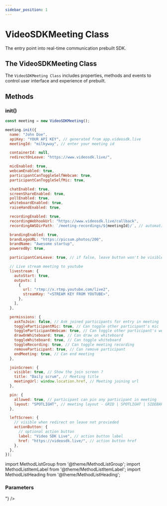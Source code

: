 ```yaml
---
sidebar_position: 1
---
```


# VideoSDKMeeting Class

The entry point into real-time communication prebuilt SDK.

## The VideoSDKMeeting Class

The `VideoSDKMeeting Class` includes properties, methods and events to control user interface and experience of prebuilt.

## Methods

### init()

```js title="Javascript"
const meeting = new VideoSDKMeeting();

meeting.init({
  name: "John Doe",
  apiKey: "YOUR API KEY", // generated from app.videosdk.live
  meetingId: "milkyway", // enter your meeting id

  containerId: null,
  redirectOnLeave: "https://www.videosdk.live/",

  micEnabled: true,
  webcamEnabled: true,
  participantCanToggleSelfWebcam: true,
  participantCanToggleSelfMic: true,

  chatEnabled: true,
  screenShareEnabled: true,
  pollEnabled: true,
  whiteboardEnabled: true,
  raiseHandEnabled: true,

  recordingEnabled: true,
  recordingWebhookUrl: "https://www.videosdk.live/callback",
  recordingAWSDirPath: `/meeting-recordings/${meetingId}/`, // automatically save recording in this s3 path

  brandingEnabled: true,
  brandLogoURL: "https://picsum.photos/200",
  brandName: "Awesome startup",
  poweredBy: true,

  participantCanLeave: true, // if false, leave button won't be visible

  // Live stream meeting to youtube
  livestream: {
    autoStart: true,
    outputs: [
      {
        url: "rtmp://x.rtmp.youtube.com/live2",
        streamKey: "<STREAM KEY FROM YOUTUBE>",
      },
    ],
  },

  permissions: {
    askToJoin: false, // Ask joined participants for entry in meeting
    toggleParticipantMic: true, // Can toggle other participant's mic
    toggleParticipantWebcam: true, // Can toggle other participant's webcam
    drawOnWhiteboard: true, // Can draw on whiteboard
    toggleWhiteboard: true, // Can toggle whiteboard
    toggleRecording: true, // Can toggle meeting recording
    removeParticipant: true, // Can remove participant
    endMeeting: true, // Can end meeting
  },

  joinScreen: {
    visible: true, // Show the join screen ?
    title: "Daily scrum", // Meeting title
    meetingUrl: window.location.href, // Meeting joining url
  },

  pin: {
    allowed: true, // participant can pin any participant in meeting
    layout: "SPOTLIGHT", // meeting layout - GRID | SPOTLIGHT | SIDEBAR
  },

  leftScreen: {
    // visible when redirect on leave not provieded
    actionButton: {
      // optional action button
      label: "Video SDK Live", // action button label
      href: "https://videosdk.live/", // action button href
    },
  },
});
```

import MethodListGroup from '@theme/MethodListGroup';
import MethodListItemLabel from '@theme/MethodListItemLabel';
import MethodListHeading from '@theme/MethodListHeading';

### Parameters

<MethodListGroup>
  <MethodListItemLabel name="__namedParameters" option={"required"} type={"object"} >
    <MethodListGroup>
      <MethodListHeading heading="Properties" />
      <MethodListItemLabel name="micEnabled" option={"required"} type={"boolean"} />
      <MethodListItemLabel name="webcamEnabled" option={"required"} type={"boolean"} />
      <MethodListItemLabel name="name" option={"required"} type={"string"} />
      <MethodListItemLabel name="meetingId" option={"required"} type={"string"} />
      <MethodListItemLabel name="redirectOnLeave" option={"required"} type={"string"} description={"Redirection URL"} />
      <MethodListItemLabel name="chatEnabled" option={"required"} type={"boolean"} />
      <MethodListItemLabel name="screenShareEnabled" option={"required"} type={"boolean"} />
      <MethodListItemLabel name="pollEnabled" option={"required"} type={"boolean"} />
      <MethodListItemLabel name="whiteboardEnabled" option={"required"} type={"boolean"} />
      <MethodListItemLabel name="participantCanToggleSelfWebcam" option={"required"} type={"boolean"} />
      <MethodListItemLabel name="participantCanToggleSelfMic" option={"required"} type={"boolean"} />
      <MethodListItemLabel name="raiseHandEnabled" option={"required"} type={"boolean"} />
      <MethodListItemLabel name="apiKey" option={"required"} type={"string"} />
      <MethodListItemLabel name="containerId" option={"required"} type={"string"} description={"Specify id of the container where you want to display prebuilt UI or keep it null"} />
      <MethodListItemLabel name="recordingEnabled" option={"optional"} type={"boolean"} />
      <MethodListItemLabel name="recordingWebhookUrl" option={"optional"} type={"string"} />
      <MethodListItemLabel name="recordingAWSDirPath" option={"optional"} type={"string"} />
      <MethodListItemLabel name="brandingEnabled" option={"optional"} type={"boolean"} />
      <MethodListItemLabel name="brandLogoURL" option={"optional"} type={"string"} />
      <MethodListItemLabel name="brandName" option={"optional"} type={"string"} />
      <MethodListItemLabel name="poweredBy" option={"optional"} type={"boolean"} />
      <MethodListItemLabel name="participantCanLeave" option={"optional"} type={"boolean"} />
      <MethodListItemLabel name="livestream" option={"optional"} type={"object"} >
        <MethodListGroup>
          <MethodListItemLabel name="autoStart" option={"optional"} type={"boolean"} />
          <MethodListItemLabel name="outputs" option={"optional"} type={"Array<{url: string, streamKey: string}>"} />
        </MethodListGroup>
      </MethodListItemLabel>
      <MethodListItemLabel name="permissions" option={"optional"} type={"object"} >
        <MethodListGroup>
          <MethodListItemLabel name="askToJoin" option={"optional"} type={"boolean"} />
          <MethodListItemLabel name="toggleParticipantMic" option={"optional"} type={"boolean"} />
          <MethodListItemLabel name="toggleParticipantWebcam" option={"optional"} type={"boolean"} />
          <MethodListItemLabel name="drawOnWhiteboard" option={"optional"} type={"boolean"} />
          <MethodListItemLabel name="toggleWhiteboard" option={"optional"} type={"boolean"} />
          <MethodListItemLabel name="toggleRecording" option={"optional"} type={"boolean"} />
        </MethodListGroup>
      </MethodListItemLabel>
      <MethodListItemLabel name="joinScreen" option={"optional"} type={"object"} >
        <MethodListGroup>
          <MethodListItemLabel name="visible" option={"optional"} type={"boolean"} />
          <MethodListItemLabel name="title" option={"optional"} type={"string"} />
          <MethodListItemLabel name="meetingUrl" option={"optional"} type={"string"} />
        </MethodListGroup>
      </MethodListItemLabel>
      <MethodListItemLabel name="left" option={"optional"} type={"object"} >
        <MethodListGroup>
          <MethodListItemLabel name="actionButton" option={"optional"} type={"boolean"} />
        <MethodListGroup>
          <MethodListItemLabel name="label" option={"optional"} type={"string"} />
          <MethodListItemLabel name="href" option={"optional"} type={"string"} />
         </MethodListGroup>
        </MethodListGroup>
      </MethodListItemLabel>
    </MethodListGroup>
  </MethodListItemLabel>
</MethodListGroup>
